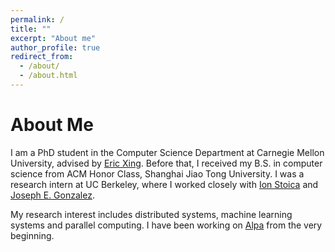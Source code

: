 ```yaml
---
permalink: /
title: ""
excerpt: "About me"
author_profile: true
redirect_from: 
  - /about/
  - /about.html
---
```

# About Me

I am a PhD student in the Computer Science Department at Carnegie Mellon University, advised by [Eric Xing](https://www.cs.cmu.edu/~epxing/). Before that, I received my B.S. in computer science from ACM Honor Class, Shanghai Jiao Tong University. I was a research intern at UC Berkeley, where I worked closely with [Ion Stoica](https://people.eecs.berkeley.edu/~istoica/) and [Joseph E. Gonzalez](https://people.eecs.berkeley.edu/~jegonzal/).

My research interest includes distributed systems, machine learning systems and parallel computing. I have been working on [Alpa](https://github.com/**alpa-projects/alpa) from the very beginning.

